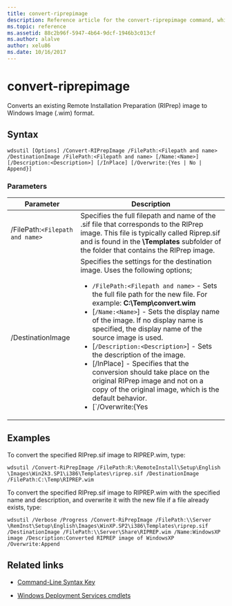 ```yaml
---
title: convert-riprepimage
description: Reference article for the convert-riprepimage command, which converts an existing Remote Installation Preparation (RIPrep) image to Windows Image (.wim) format.
ms.topic: reference
ms.assetid: 88c2b96f-5947-4b64-9dcf-1946b3c013cf
ms.author: alalve
author: xelu86
ms.date: 10/16/2017
---
```


# convert-riprepimage

Converts an existing Remote Installation Preparation (RIPrep) image to Windows Image (.wim) format.

## Syntax

```
wdsutil [Options] /Convert-RIPrepImage /FilePath:<Filepath and name> /DestinationImage /FilePath:<Filepath and name> [/Name:<Name>] [/Description:<Description>] [/InPlace] [/Overwrite:{Yes | No | Append}]
```

### Parameters

| Parameter | Description |
|--|--|
| /FilePath:`<Filepath and name>` | Specifies the full filepath and name of the .sif file that corresponds to the RIPrep image. This file is typically called Riprep.sif and is found in the **\Templates** subfolder of the folder that contains the RIPrep image. |
| /DestinationImage | Specifies the settings for the destination image.  Uses the following options;<ul><li>`/FilePath:<Filepath and name>` - Sets the full file path for the new file. For example: **C:\Temp\convert.wim**</li><li>[`/Name:<Name>`] - Sets the display name of the image. If no display name is specified, the display name of the source image is used.</li><li>[`/Description:<Description>`] - Sets the description of the image.</li><li>[/InPlace] - Specifies that the conversion should take place on the original RIPrep image and not on a copy of the original image, which is the default behavior.</li><li>[`/Overwrite:{Yes | No | Append}` - Sets whether this image should overwrite or append any existing files.</li></ul> |

## Examples

To convert the specified RIPrep.sif image to RIPREP.wim, type:

```
wdsutil /Convert-RiPrepImage /FilePath:R:\RemoteInstall\Setup\English \Images\Win2k3.SP1\i386\Templates\riprep.sif /DestinationImage /FilePath:C:\Temp\RIPREP.wim
```

To convert the specified RIPrep.sif image to RIPREP.wim with the specified name and description, and overwrite it with the new file if a file already exists, type:

```
wdsutil /Verbose /Progress /Convert-RiPrepImage /FilePath:\\Server \RemInst\Setup\English\Images\WinXP.SP2\i386\Templates\riprep.sif /DestinationImage /FilePath:\\Server\Share\RIPREP.wim /Name:WindowsXP image /Description:Converted RIPREP image of WindowsXP /Overwrite:Append
```

## Related links

- [Command-Line Syntax Key](command-line-syntax-key.md)

- [Windows Deployment Services cmdlets](/powershell/module/wds)
